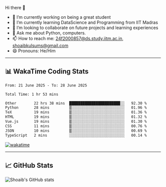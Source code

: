 Hi there 👋

<!--
**shoaib2000857/shoaib2000857** is a ✨ _special_ ✨ repository because its `README.md` (this file) appears on your GitHub profile.

Here are some ideas to get you started: -->

- 🔭 I’m currently working on being a great student  
- 🌱 I’m currently learning DataScience and Programming from IIT Madras  
- 👯 I’m looking to collaborate on future projects and learning experiences  
- 💬 Ask me about Python, computers.  
- 📫 How to reach me: 24f2000857@ds.study.iitm.ac.in, shoaibkulsums@gmail.com  
- 😄 Pronouns: He/Him  

---

## 📊 WakaTime Coding Stats

<!--START_SECTION:waka-->

```txt
From: 21 June 2025 - To: 28 June 2025

Total Time: 1 hr 53 mins

Other        22 hrs 38 mins  ███████████████████████░░   92.30 %
Python       28 mins         ▒░░░░░░░░░░░░░░░░░░░░░░░░   01.96 %
TeX          19 mins         ▒░░░░░░░░░░░░░░░░░░░░░░░░   01.36 %
HTML         19 mins         ▒░░░░░░░░░░░░░░░░░░░░░░░░   01.32 %
Vue.js       19 mins         ▒░░░░░░░░░░░░░░░░░░░░░░░░   01.30 %
CSS          11 mins         ▒░░░░░░░░░░░░░░░░░░░░░░░░   00.76 %
JSON         10 mins         ▒░░░░░░░░░░░░░░░░░░░░░░░░   00.69 %
TypeScript   2 mins          ░░░░░░░░░░░░░░░░░░░░░░░░░   00.14 %
```

<!--END_SECTION:waka-->

[![wakatime](https://wakatime.com/badge/user/a85deef6-2e94-465d-998e-c54914c040a2.svg)](https://wakatime.com/@a85deef6-2e94-465d-998e-c54914c040a2)

---

## 📈 GitHub Stats

![Shoaib's GitHub stats](https://github-readme-stats.vercel.app/api?username=shoaib2000857&show_icons=true&theme=radical)
